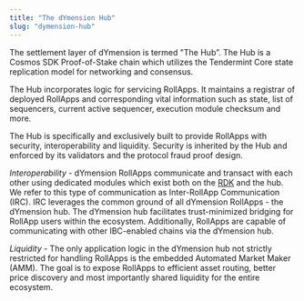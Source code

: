 ```yaml
---
title: "The dYmension Hub"
slug: "dymension-hub"
---
```


The settlement layer of dYmension is termed "The Hub”. The Hub is a Cosmos SDK Proof-of-Stake chain which utilizes the Tendermint Core state replication model for networking and consensus.<br/>

The Hub incorporates logic for servicing RollApps. It maintains a registrar of deployed RollApps and corresponding vital information such as state, list of sequencers, current active sequencer, execution module checksum and more.<br/>

The Hub is specifically and exclusively built to provide RollApps with security, interoperability and liquidity.
Security is inherited by the Hub and enforced by its validators and the protocol fraud proof design.<br/>

*Interoperability* - dYmension RollApps communicate and transact with each other using dedicated modules which exist both on the [RDK](../reference/glossary.md#r) and the hub. We refer to this type of communication as Inter-RollApp Communication (IRC). IRC leverages the common ground of all dYmension RollApps - the dYmension hub. The dYmension hub facilitates trust-minimized bridging for RollApp users within the ecosystem. Additionally, RollApps are capable of communicating with other IBC-enabled chains via the dYmension hub.<br/> 

*Liquidity* - The only application logic in the dYmension hub not strictly restricted for handling RollApps is the embedded Automated Market Maker (AMM). The goal is to expose RollApps to efficient asset routing, better price discovery and most importantly shared liquidity for the entire ecosystem.
